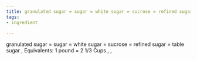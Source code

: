 ```yaml
---
title: granulated sugar = sugar = white sugar = sucrose = refined sugar = table sugar
tags:
- ingredient

---
```

granulated sugar = sugar = white sugar = sucrose = refined sugar = table sugar , Equivalents: 1 pound = 2 1/3 Cups , ,
